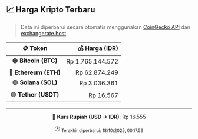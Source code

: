 

<!-- HARGA_KRIPTO -->
## 📈 Harga Kripto Terbaru

> Data ini diperbarui secara otomatis menggunakan [CoinGecko API](https://www.coingecko.com/) dan [exchangerate.host](https://exchangerate.host/)

<div align="center">

| 🪙 Token | 💰 Harga (IDR) |
|:------:|---------------:|
| 🟠 **Bitcoin (BTC)**   | Rp 1.765.144.572 |
| 🔵 **Ethereum (ETH)**  | Rp 62.874.249 |
| 🟣 **Solana (SOL)**    | Rp 3.036.361 |
| 🟢 **Tether (USDT)**   | Rp 16.567 |

---

💱 **Kurs Rupiah (USD → IDR)**: Rp 16.555

🕒 <sub>Terakhir diperbarui: 18/10/2025, 00.17.59</sub>

</div>
<!-- /HARGA_KRIPTO -->